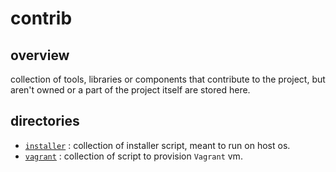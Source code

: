 # contrib

## overview

collection of tools, libraries or components that contribute to the project, 
but aren't owned or a part of the project itself are stored here.

## directories

- [`installer`](installer/README.md) : collection of installer script, meant to run on host os.
- [`vagrant`](vagrant/README.md) : collection of script to provision `Vagrant` vm.

